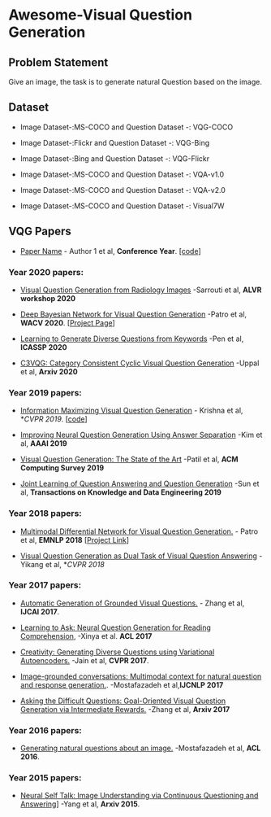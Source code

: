 # Awesome-Visual Question Generation 

## Problem Statement
Give an image, the task is to generate natural Question based on the image.

## Dataset
- Image Dataset-:MS-COCO and Question Dataset -: VQG-COCO

- Image Dataset-:Flickr and Question Dataset -: VQG-Bing

- Image Dataset-:Bing and Question Dataset -: VQG-Flickr

- Image Dataset-:MS-COCO and Question Dataset -: VQA-v1.0

- Image Dataset-:MS-COCO and Question Dataset -: VQA-v2.0

- Image Dataset-:MS-COCO and Question Dataset -: Visual7W

## VQG Papers
- [Paper Name](link) - Author 1 et al, **Conference Year**. [[code]](link)


### Year 2020 papers: 

 - [Visual Question Generation from Radiology Images](https://www.aclweb.org/anthology/2020.alvr-1.3/) -Sarrouti et al, **ALVR workshop 2020**
 
 - [Deep Bayesian Network for Visual Question Generation](https://openaccess.thecvf.com/content_WACV_2020/html/Patro_Deep_Bayesian_Network_for_Visual_Question_Generation_WACV_2020_paper.html) -Patro et al, **WACV 2020**. [[Project Page](https://delta-lab-iitk.github.io/BVQG/)]
 
 - [Learning to Generate Diverse Questions from Keywords](https://ieeexplore.ieee.org/abstract/document/9053822) -Pen et al, **ICASSP 2020**
 
- [C3VQG: Category Consistent Cyclic Visual Question Generation](https://arxiv.org/abs/2005.07771) -Uppal et al, **Arxiv  2020**


### Year 2019 papers: 

- [Information Maximizing Visual Question Generation](https://openaccess.thecvf.com/content_CVPR_2019/html/Krishna_Information_Maximizing_Visual_Question_Generation_CVPR_2019_paper.html) - Krishna et al, **CVPR 2019*. [[code](https://github.com/ranjaykrishna/iq)]

- [Improving Neural Question Generation Using Answer Separation](https://www.aaai.org/ojs/index.php/AAAI/article/view/4629) -Kim et al, **AAAI 2019**

- [Visual Question Generation: The State of the Art](https://dl.acm.org/doi/abs/10.1145/3383465) -Patil et al, **ACM Computing Survey 2019** 


- [Joint Learning of Question Answering and Question Generation](https://ieeexplore.ieee.org/abstract/document/8636251) -Sun et al, **Transactions on Knowledge and Data Engineering 2019** 

### Year 2018 papers: 

 - [Multimodal Differential Network for Visual Question Generation.](http://aclweb.org/anthology/D18-1434) - Patro et al, **EMNLP 2018**  [[Project Link](https://badripatro.github.io/MDN-VQG/)]
 
 - [Visual Question Generation as Dual Task of Visual Question Answering](https://openaccess.thecvf.com/content_cvpr_2018/html/Li_Visual_Question_Generation_CVPR_2018_paper.html) -Yikang et al, **CVPR 2018*


### Year 2017 papers: 

- [Automatic Generation of Grounded Visual Questions.](https://www.ijcai.org/Proceedings/2017/0592.pdf) - Zhang et al,  **IJCAI 2017**.


- [Learning to Ask: Neural Question Generation for Reading Comprehension](https://arxiv.org/abs/1705.00106), -Xinya et al. **ACL 2017**

- [Creativity: Generating Diverse Questions using Variational Autoencoders.](https://arxiv.org/abs/1704.03493) -Jain et al, **CVPR 2017**.

- [Image-grounded conversations: Multimodal context for natural question and response generation.](https://arxiv.org/abs/1701.08251). -Mostafazadeh et al,**IJCNLP 2017**

 - [Asking the Difficult Questions: Goal-Oriented Visual Question Generation via Intermediate Rewards.](https://arxiv.org/abs/1711.07614) -Zhang et al, **Arxiv 2017**
 


### Year 2016 papers: 

- [Generating natural questions about an image.](https://arxiv.org/abs/1603.06059) -Mostafazadeh et al,  **ACL 2016**.


### Year 2015 papers: 

- [Neural Self Talk: Image Understanding via Continuous Questioning and Answering]( https://arxiv.org/abs/1512.03460)] -Yang et al, **Arxiv 2015**.

